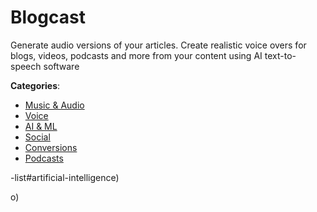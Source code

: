 # Blogcast


Generate audio versions of your articles. Create realistic voice overs for blogs, videos, podcasts and more from your content using AI text-to-speech software



**Categories**:
- [Music & Audio](https://github.com/apis-list/apis-list#music-and-audio)
- [Voice](https://github.com/apis-list/apis-list#voice)
- [AI & ML](https://github.com/apis-list/apis-list#ai-and-ml)
- [Social](https://github.com/apis-list/apis-list#social)
- [Conversions](https://github.com/apis-list/apis-list#conversions)
- [Podcasts](https://github.com/apis-list/apis-list#podcasts)



-list#artificial-intelligence)



o)



